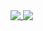 <a href="https://github.com/anuraghazra/github-readme-stats">
  <img align="top" src="https://github-readme-stats.vercel.app/api?username=thefullarcticfox&show_icons=true&count_private=true&hide_border=true&bg_color=0d1117&title_color=eb4910&icon_color=eb4910&text_color=c9d1d9&custom_title=thefullarcticfox%27s%20GitHub%20stats" />
</a>
<a href="https://github.com/anuraghazra/github-readme-stats">
  <img align="top" src="https://github-readme-stats.vercel.app/api/top-langs/?username=thefullarcticfox&layout=compact&langs_count=10&hide_border=true&bg_color=0d1117&title_color=eb4910&text_color=c9d1d9&hide=php,html,css,scss,objective-c,cmake" />
</a>

<!--
[![thefullarcticfox's github trophy](https://github-profile-trophy.vercel.app/?username=thefullarcticfox&theme=darkhub&no-bg=true&no-frame=true)](https://github.com/ryo-ma/github-profile-trophy)
-->
